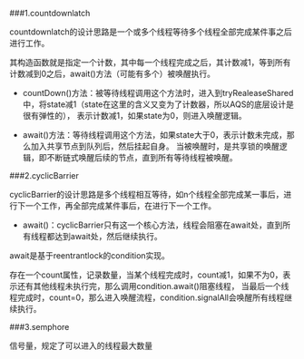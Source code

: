 ###1.countdownlatch

countdownlatch的设计思路是一个或多个线程等待多个线程全部完成某件事之后进行工作。

其构造函数就是指定一个计数，其中每一个线程完成之后，其计数减1，等到所有计数减到0之后，await()方法（可能有多个）被唤醒执行。

- countDown()方法：被等待线程调用这个方法时，进入到tryRealeaseShared中，将state减1（state在这里的含义又变为了计数器，所以AQS的底层设计是很有弹性的），
表示计数减1，如果state为0，则进入唤醒逻辑。

- await()方法：等待线程调用这个方法，如果state大于0，表示计数未完成，那么加入共享节点到队列后，然后挂起自身。
当被唤醒时，是共享锁的唤醒逻辑，即不断链式唤醒后续的节点，直到所有等待线程被唤醒。

###2.cyclicBarrier

cyclicBarrier的设计思路是多个线程相互等待，如n个线程全部完成某一事后，进行下一个工作，再全部完成某件事后，在进行下一个工作。

- await()：cyclicBarrier只有这一个核心方法，线程会阻塞在await处，直到所有线程都达到await处，然后继续执行。

await是基于reentrantlock的condition实现。

存在一个count属性，记录数量，当某个线程完成时，count减1，如果不为0，表示还有其他线程未执行完，那么调用condition.await()阻塞线程，
当最后一个线程完成时，count=0，那么进入唤醒流程，condition.signalAll会唤醒所有线程继续执行。

###3.semphore

信号量，规定了可以进入的线程最大数量